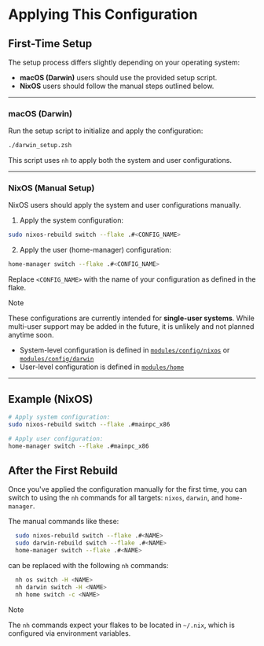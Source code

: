 # Applying This Configuration

## First-Time Setup

The setup process differs slightly depending on your operating system:

- **macOS (Darwin)** users should use the provided setup script.
- **NixOS** users should follow the manual steps outlined below.

---

### macOS (Darwin)

Run the setup script to initialize and apply the configuration:

```sh
./darwin_setup.zsh
````

This script uses `nh` to apply both the system and user configurations.

---

### NixOS (Manual Setup)

NixOS users should apply the system and user configurations manually.

1. Apply the system configuration:

```sh
sudo nixos-rebuild switch --flake .#<CONFIG_NAME>
```

2. Apply the user (home-manager) configuration:

```sh
home-manager switch --flake .#<CONFIG_NAME>
```

Replace `<CONFIG_NAME>` with the name of your configuration as defined in the flake.

> [!NOTE]
> These configurations are currently intended for **single-user systems**.
> While multi-user support may be added in the future, it is unlikely and not planned anytime soon.
>
> * System-level configuration is defined in [`modules/config/nixos`](../modules/config/nixos) or [`modules/config/darwin`](../modules/config/darwin)
> * User-level configuration is defined in [`modules/home`](../modules/home)

---

## Example (NixOS)

```sh
# Apply system configuration:
sudo nixos-rebuild switch --flake .#mainpc_x86

# Apply user configuration:
home-manager switch --flake .#mainpc_x86
```

## After the First Rebuild

Once you've applied the configuration manually for the first time, you can switch to using the `nh` commands for all targets: `nixos`, `darwin`, and `home-manager`.

The manual commands like these:

```sh
  sudo nixos-rebuild switch --flake .#<NAME>
  sudo darwin-rebuild switch --flake .#<NAME>
  home-manager switch --flake .#<NAME>
````

can be replaced with the following `nh` commands:

```sh
  nh os switch -H <NAME>
  nh darwin switch -H <NAME>
  nh home switch -c <NAME>
```

> [!NOTE]
> The `nh` commands expect your flakes to be located in `~/.nix`, which is configured via environment variables.
